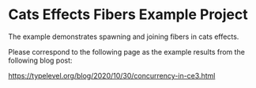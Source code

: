 # Cats Effects Fibers Example Project

The example demonstrates spawning and joining fibers in cats effects.

Please correspond to the following page as the example results from the following blog post:

https://typelevel.org/blog/2020/10/30/concurrency-in-ce3.html

